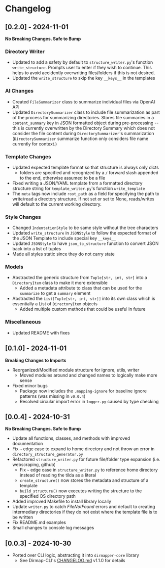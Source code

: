 # Changelog

## [0.2.0] - 2024-11-01
**No Breaking Changes. Safe to Bump**
### Directory Writer
- Updated to add a safety by default to `structure_writer.py`'s function `write_structure`. Prompts user to enter if they wish to continue. This helps to avoid accidently overwriting files/folders if this is not desired.
- Updated the `write_structure` to skip the key `__keys__` in the templates

### AI Changes
- Created `FileSummarizer` class to summarize individual files via OpenAI API
- Updated `DirectorySummarizer` class to include file summarization as part of the process for summarizing directories. Stores file summaries in a `content_summary` key in JSON formatted object during pre-processing -- this is currently overwritten by the Directory Summary which does not consider the file content during `DirectorySummarizer`'s summarization (`DirectorySummarizer` summarize function only considers file name currently for context.)

### Template Changes
- Updated expected template format so that structure is always only dicts
    - folders are specified and recognized by a `/` forward slash appended to the end, otherwise assumed to be a file
- Fixed writing a JSON/YAML template from a formatted directory structure string for `template_writer.py`'s function `write_template`
- The `meta` tags now include `root_path` as a field for specifying the path to write/read a directory structure. If not set or set to None, reads/writes will default to the current working directory.

### Style Changes
- Changed `IndentationStyle` to be same style without the tree characters
- Updated `write_structure` in `JSONStyle` to follow the expected format of the JSON Template to include special key `__keys__`
- Updated `JSONStyle` to have `json_to_structure` function to convert JSON back into a list of tuples
- Made all styles static since they do not carry state

### Models
- Abstracted the generic structure from `Tuple[str, int, str]` into a `DirectoryItem` class to make it more extensible
    - Added a metadata attribute to class that can be used for the `summarize` to get a `summary` element
- Abstracted the `List[Tuple[str, int, str]]` into its own class which is essentially a List of `DirectoryItem` objects
    - Added multiple custom methods that could be useful in future

### Miscellaneous
- Updated README with fixes


## [0.1.0] - 2024-11-01
**Breaking Changes to Imports**
- Reorganized/Modified module structure for ignore, utils, writer
    - Moved modules around and changed names to logically make more sense
- Fixed minor bugs
    - Package now includes the `.mapping-ignore` for baseline ignore patterns (was missing in `v0.0.4`)
    - Resolved circular import error in `logger.py` caused by type checking

## [0.0.4] - 2024-10-31
**No Breaking Changes. Safe to Bump**
- Update all functions, classes, and methods with improved documentation
- Fix `~` edge case to expand to home directory and not throw an error in `directory_structure_generator.py`
- Refactored `structure_writer.py` for future file/folder type expansion (i.e. webscraping, github)
    - Fix `~` edge case in `structure_writer.py` to reference home directory instead of reading the tilda as a literal
    - `create_structure()` now stores the metadata and structure of a template
    - `build_structure()` now executes writing the structure to the specified OS directory path
- Added improved Makefile to install library locally
- Update `writer.py` to catch *FileNotFound* errors and default to creating intermediary directories if they do not exist where the template file is to be written
- Fix README.md examples
- Small changes to console log messages

## [0.0.3] - 2024-10-30
- Ported over CLI logic, abstracting it into `dirmapper-core` library
    - See Dirmap-CLI's [CHANGELOG.md](https://github.com/nashdean/dirmap-cli/blob/master/CHANGELOG.md) v1.1.0 for details